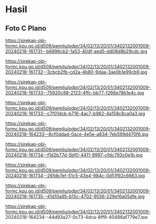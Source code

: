 # Hasil

## Foto C Plano

https://sirekap-obj-formc.kpu.go.id/d509/pemilu/pdpr/34/02/13/20/01/3402132001009-20240218-161731--b6896cb2-1a53-40df-aed5-dd08d8b29cdc.jpg

https://sirekap-obj-formc.kpu.go.id/d509/pemilu/pdpr/34/02/13/20/01/3402132001009-20240218-161732--3cbcb2fb-cd2a-4b80-9daa-3ae0b1e99cb9.jpg

https://sirekap-obj-formc.kpu.go.id/d509/pemilu/pdpr/34/02/13/20/01/3402132001009-20240218-161733--75920c88-2123-4ffc-bb77-f266e78b1e4c.jpg

https://sirekap-obj-formc.kpu.go.id/d509/pemilu/pdpr/34/02/13/20/01/3402132001009-20240218-161733--c7f01dcb-b716-4ac7-b962-4a158c8ca0a3.jpg

https://sirekap-obj-formc.kpu.go.id/d509/pemilu/pdpr/34/02/13/20/01/3402132001009-20240218-164233--8cf0ddad-0ace-4e5e-a834-7eb599d470f6.jpg

https://sirekap-obj-formc.kpu.go.id/d509/pemilu/pdpr/34/02/13/20/01/3402132001009-20240218-161734--f1d2b77d-5bf0-4411-9997-cfdc793c0e1b.jpg

https://sirekap-obj-formc.kpu.go.id/d509/pemilu/pdpr/34/02/13/20/01/3402132001009-20240218-161734--26fdb7ef-51c5-43e4-984c-0d51f92c6663.jpg

https://sirekap-obj-formc.kpu.go.id/d509/pemilu/pdpr/34/02/13/20/01/3402132001009-20240218-161735--41d10a95-b15c-4702-9556-229e16a05dfe.jpg

https://sirekap-obj-formc.kpu.go.id/d509/pemilu/pdpr/34/02/13/20/01/3402132001009-20240218-164234--44d93a27-0c73-4dca-8ff9-40486af779e7.jpg

https://sirekap-obj-formc.kpu.go.id/d509/pemilu/pdpr/34/02/13/20/01/3402132001009-20240218-161735--8ac1297e-c96c-4a30-8524-8014c8240b6e.jpg

https://sirekap-obj-formc.kpu.go.id/d509/pemilu/pdpr/34/02/13/20/01/3402132001009-20240218-161736--02ba26e6-765f-4670-a888-1ac37b8abe34.jpg

https://sirekap-obj-formc.kpu.go.id/d509/pemilu/pdpr/34/02/13/20/01/3402132001009-20240218-161736--a6fd72f4-631a-4613-89de-1ccab8f700e3.jpg

https://sirekap-obj-formc.kpu.go.id/d509/pemilu/pdpr/34/02/13/20/01/3402132001009-20240218-161737--ee41813f-385b-46a0-8cc0-c783bb92ffa0.jpg

https://sirekap-obj-formc.kpu.go.id/d509/pemilu/pdpr/34/02/13/20/01/3402132001009-20240218-161737--dcfabf78-d52e-466a-92fa-dadf37ac63b7.jpg

https://sirekap-obj-formc.kpu.go.id/d509/pemilu/pdpr/34/02/13/20/01/3402132001009-20240218-164235--d6c3831f-c6d0-4fc9-92ad-66caf43d2d4d.jpg

https://sirekap-obj-formc.kpu.go.id/d509/pemilu/pdpr/34/02/13/20/01/3402132001009-20240218-161738--6eef68dc-1743-4244-9b18-7cba836c5d09.jpg

https://sirekap-obj-formc.kpu.go.id/d509/pemilu/pdpr/34/02/13/20/01/3402132001009-20240218-164236--52e39bf4-6e20-4a4d-b575-53ec9f8bbce8.jpg

https://sirekap-obj-formc.kpu.go.id/d509/pemilu/pdpr/34/02/13/20/01/3402132001009-20240218-161739--8425ab52-cb69-45a0-9345-c92d050ea04c.jpg

https://sirekap-obj-formc.kpu.go.id/d509/pemilu/pdpr/34/02/13/20/01/3402132001009-20240218-161739--8925cf45-29c4-45b4-a16a-475d8ce9650a.jpg

https://sirekap-obj-formc.kpu.go.id/d509/pemilu/pdpr/34/02/13/20/01/3402132001009-20240218-164232--faf1694d-8d14-4e32-b634-e93d041b94ac.jpg


## Metadata

| Key        | Value               |
| ---------- | ------------------- |
| Time Stamp | 2024-02-19 06:21:02 |
| Kode Dapil | 3401                |



